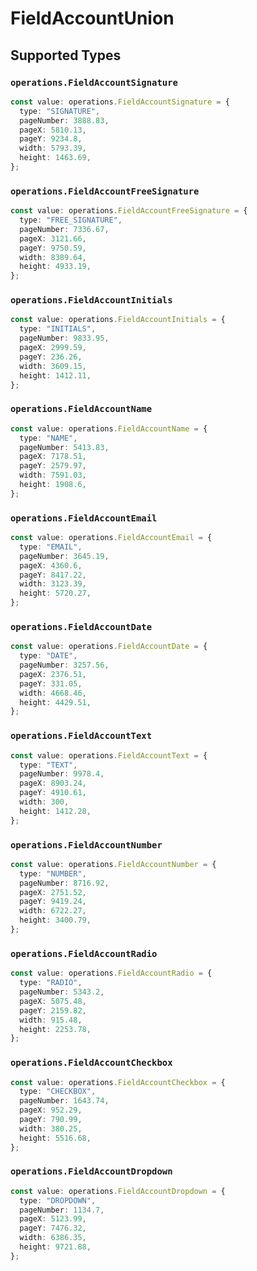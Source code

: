 # FieldAccountUnion


## Supported Types

### `operations.FieldAccountSignature`

```typescript
const value: operations.FieldAccountSignature = {
  type: "SIGNATURE",
  pageNumber: 3888.83,
  pageX: 5810.13,
  pageY: 9234.8,
  width: 5793.39,
  height: 1463.69,
};
```

### `operations.FieldAccountFreeSignature`

```typescript
const value: operations.FieldAccountFreeSignature = {
  type: "FREE_SIGNATURE",
  pageNumber: 7336.67,
  pageX: 3121.66,
  pageY: 9750.59,
  width: 8389.64,
  height: 4933.19,
};
```

### `operations.FieldAccountInitials`

```typescript
const value: operations.FieldAccountInitials = {
  type: "INITIALS",
  pageNumber: 9833.95,
  pageX: 2999.59,
  pageY: 236.26,
  width: 3609.15,
  height: 1412.11,
};
```

### `operations.FieldAccountName`

```typescript
const value: operations.FieldAccountName = {
  type: "NAME",
  pageNumber: 5413.83,
  pageX: 7178.51,
  pageY: 2579.97,
  width: 7591.03,
  height: 1908.6,
};
```

### `operations.FieldAccountEmail`

```typescript
const value: operations.FieldAccountEmail = {
  type: "EMAIL",
  pageNumber: 3645.19,
  pageX: 4360.6,
  pageY: 8417.22,
  width: 3123.39,
  height: 5720.27,
};
```

### `operations.FieldAccountDate`

```typescript
const value: operations.FieldAccountDate = {
  type: "DATE",
  pageNumber: 3257.56,
  pageX: 2376.51,
  pageY: 331.05,
  width: 4668.46,
  height: 4429.51,
};
```

### `operations.FieldAccountText`

```typescript
const value: operations.FieldAccountText = {
  type: "TEXT",
  pageNumber: 9978.4,
  pageX: 8903.24,
  pageY: 4910.61,
  width: 300,
  height: 1412.28,
};
```

### `operations.FieldAccountNumber`

```typescript
const value: operations.FieldAccountNumber = {
  type: "NUMBER",
  pageNumber: 8716.92,
  pageX: 2751.52,
  pageY: 9419.24,
  width: 6722.27,
  height: 3400.79,
};
```

### `operations.FieldAccountRadio`

```typescript
const value: operations.FieldAccountRadio = {
  type: "RADIO",
  pageNumber: 5343.2,
  pageX: 5075.48,
  pageY: 2159.82,
  width: 915.48,
  height: 2253.78,
};
```

### `operations.FieldAccountCheckbox`

```typescript
const value: operations.FieldAccountCheckbox = {
  type: "CHECKBOX",
  pageNumber: 1643.74,
  pageX: 952.29,
  pageY: 790.99,
  width: 380.25,
  height: 5516.68,
};
```

### `operations.FieldAccountDropdown`

```typescript
const value: operations.FieldAccountDropdown = {
  type: "DROPDOWN",
  pageNumber: 1134.7,
  pageX: 5123.99,
  pageY: 7476.32,
  width: 6386.35,
  height: 9721.88,
};
```

